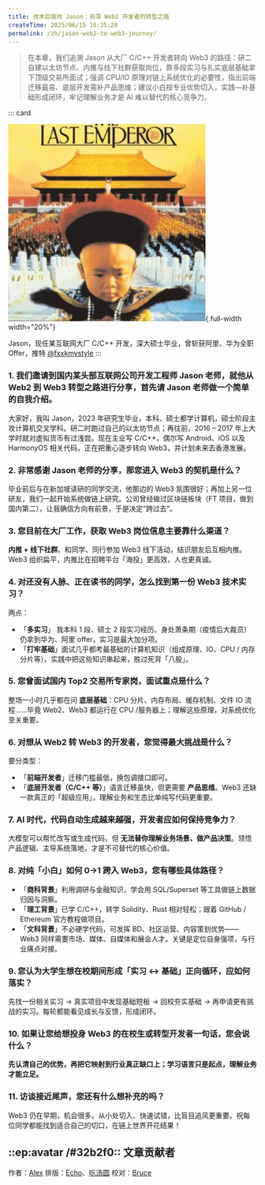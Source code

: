 ```yaml
---
title: 技术后端向 Jason：资深 Web2 开发者的转型之路
createTime: 2025/06/15 18:35:28
permalink: /zh/jason-web2-to-web3-journey/
---
```


> 在本章，我们追溯 Jason 从大厂 C/C++ 开发者转向 Web3 的路径：研二自建以太坊节点、内推与线下社群获取岗位，靠多段实习与扎实底层基础拿下顶级交易所面试；强调 CPU/IO 原理对链上系统优化的必要性，指出前端迁移最易、底层开发需补产品思维；建议小白按专业优势切入，实践—补基础形成闭环，牢记理解业务才是 AI 难以替代的核心竞争力。

::: card

![Jason](../images/Industry-veteran/WechatIMG69.jpg){.full-width width="20%"}

Jason，现任某互联网大厂 C/C++ 开发，深大硕士毕业，曾斩获阿里、华为全职 Offer，推特 [@fxxkmystyle](https://x.com/fxxkmystyle)
:::

### 1. 我们邀请到国内某头部互联网公司开发工程师 Jason 老师，就他从 Web2 到 Web3 转型之路进行分享，首先请 Jason 老师做一个简单的自我介绍。

大家好，我叫 Jason，2023 年研究生毕业，本科、硕士都学计算机，硕士阶段主攻计算机交叉学科。研二时跑过自己的以太坊节点；再往前，2016 – 2017 年上大学时就对虚拟货币有过浅尝。现在主业写 C/C++，偶尔写 Android、iOS 以及 HarmonyOS 相关代码，正在把重心逐步转向 Web3，并计划未来去香港发展。

### 2. 非常感谢 Jason 老师的分享，那您进入 Web3 的契机是什么？

毕业前后与在新加坡读研的同学交流，他那边的 Web3 氛围很好；再加上另一位研友，我们一起开始系统做链上研究。公司曾经做过区块链板块（FT 项目，做到国内第二），让我确信方向有前景，于是决定“跨过去”。

### 3. 您目前在大厂工作，获取 Web3 岗位信息主要靠什么渠道？

**内推 + 线下社群**。和同学、同行参加 Web3 线下活动，结识朋友后互相内推。Web3 组织扁平，内推比在招聘平台「海投」更高效，人也更真诚。

### 4. 对还没有人脉、正在读书的同学，怎么找到第一份 Web3 技术实习？

两点：

- 「**多实习**」 我本科 1 段、硕士 2 段实习经历。身处萧条期（疫情后大裁员）仍拿到华为、阿里 offer，实习是最大加分项。
- 「**打牢基础**」面试几乎都考最基础的计算机知识（组成原理、IO、CPU / 内存分片等）。实践中把这些知识串起来，胜过死背「八股」。

### 5. 您曾面试国内 Top2 交易所专家岗，面试重点是什么？

整场一小时几乎都在问 **底层基础**：CPU 分片、内存布局、缓存机制、文件 IO 流程……毕竟 Web2、Web3 都运行在 CPU /服务器上；理解这些原理，对系统优化至关重要。

### 6. 对想从 Web2 转 Web3 的开发者，您觉得最大挑战是什么？

要分类型：

- 「**前端开发者**」迁移门槛最低，换包调接口即可。
- 「**底层开发者（C/C++ 等）**」语言迁移虽快，但更需要 **产品思维**。Web3 还缺一款真正的「超级应用」，理解业务和生态比单纯写代码更重要。

### 7. AI 时代，代码自动生成越来越强，开发者应如何保持竞争力？

大模型可以帮忙改写或生成代码，但 **无法替你理解业务场景、做产品决策**。领悟产品逻辑、主导系统落地，才是不可替代的核心价值。

### 8. 对纯「小白」如何 0→1 跨入 Web3，您有哪些具体路径？

- 「**商科背景**」利用调研与金融知识，学会用 SQL/Superset 等工具做链上数据归因与洞察。
- 「**理工背景**」已学 C/C++，转学 Solidity、Rust 相对轻松；跟着 GitHub / Ethereum 官方教程做项目。
- 「**文科背景**」不必硬学代码，可发挥 BD、社区运营、内容策划优势——Web3 同样需要市场、媒体、自媒体和展会人才。关键是定位自身强项，与行业痛点对接。

### 9. 您认为大学生想在校期间形成「实习 ↔ 基础」正向循环，应如何落实？

先找一份相关实习 → 真实项目中发现基础短板 → 回校夯实基础 → 再申请更有挑战的实习。每轮都能看见成长与反馈，形成闭环。

### 10. 如果让您给想投身 Web3 的在校生或转型开发者一句话，您会说什么？

**先认清自己的优势，再把它映射到行业真正缺口上；学习语言只是起点，理解业务才能立足。**

### 11. 访谈接近尾声，您还有什么想补充的吗？

Web3 仍在早期，机会很多。从小处切入、快速试错，比盲目追风更重要。祝每位同学都能找到适合自己的切口，在链上世界开花结果！

## ::ep:avatar /#32b2f0:: 文章贡献者

作者：[Alex](https://x.com/0xAlexWu)
排版：[Echo](https://x.com/Echo_liuchan)、[吃汤圆](https://x.com/web3_cty)
校对：[Bruce](https://x.com/brucexu_eth)

